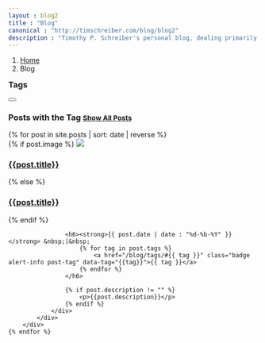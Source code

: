 ```yaml
---
layout : blog2
title : "Blog"
canonical : "http://timschreiber.com/blog/blog2"
description : "Timothy P. Schreiber's personal blog, dealing primarily with software development, but also dabbling in songwriting, food, and gardening from time to time."
---
```


<ol class="breadcrumb">
	<li><a href="/">Home</a></li>
	<li>Blog</li>
</ol>

<div class="row">
	<div class="col-xs-12">
		<div class="panel panel-default">
			<div class="panel-heading clearfix">
				<h3 class="panel-title pull-left" style="margin-top:3px;">Tags</h3>
				<div class="pull-right">
					<button id="btn-tags" class="btn btn-default btn-xs"><span class="fa fa-chevron-down"></span></button>
				</div>
			</div>
			<div id="tags-panel-body" class="panel-body" style="display:none;">
				<h4 style="line-height:150%;text-align:center;">
					{% capture tags %}
						{% for tag in site.tags %}
							{{ tag[0] }}
						{% endfor %}
					{% endcapture %}
					{% assign sortedtags = tags | split:' ' | sort %}
					{% for tag in sortedtags %}
						<a href="#" class="badge alert-info blog-tag" style="font-size:18px;" data-tag="{{ tag }}">{{ tag }}</a>
					{% endfor %}
				</h4>
			</div>
		</div>
	</div>
</div>

<div id="pinstrap-container" class="row">
	<h3 id="posts-tag-heading">Posts with the <span id="tag-name"></span> Tag <small><a id="btn-show-all" href="#">Show All Posts</a></small></h3>
	{% for post in site.posts | sort: date | reverse %}
		<div class="pinstrap-item">
			<div class="panel panel-default">
				<div class="panel-body">
					{% if post.image %}
						<img src="/img/{{post.image}}" class="img-rounded" style="max-width:100%" />
						<h3><a href="{{post.url}}">{{post.title}}</a></h3>
					{% else %}
						<h3 class="top0"><a href="{{post.url}}">{{post.title}}</a></h3>
					{% endif %}
					
					<h6><strong>{{ post.date | date : "%d-%b-%Y" }}</strong> &nbsp;|&nbsp;
						{% for tag in post.tags %}
							<a href="/blog/tags/#{{ tag }}" class="badge alert-info post-tag" data-tag="{{tag}}">{{ tag }}</a>
						{% endfor %}						
					</h6>
					
					{% if post.description != "" %}
						<p>{{post.description}}</p>
					{% endif %}
				</div>
			</div>
		</div>
	{% endfor %}
</div>
